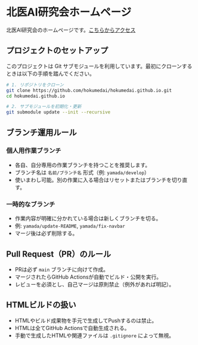 # 北医AI研究会ホームページ
北医AI研究会のホームページです。[こちらからアクセス](https://hokumedai.github.io/)


## プロジェクトのセットアップ

このプロジェクトは Git サブモジュールを利用しています。最初にクローンするときは以下の手順を踏んでください。

```bash
# 1. リポジトリをクローン
git clone https://github.com/hokumedai/hokumedai.github.io.git
cd hokumedai.github.io

# 2. サブモジュールを初期化・更新
git submodule update --init --recursive
```

## ブランチ運用ルール

### 個人用作業ブランチ

- 各自、自分専用の作業ブランチを持つことを推奨します。
- ブランチ名は `名前/ブランチ名` 形式（例: `yamada/develop`）
- 使いまわし可能。別の作業に入る場合はリセットまたはブランチを切り直す。

### 一時的なブランチ

- 作業内容が明確に分かれている場合は新しくブランチを切る。
- 例: `yamada/update-README`, `yamada/fix-navbar`
- マージ後は必ず削除する。

## Pull Request（PR）のルール

- PRは必ず `main` ブランチに向けて作成。
- マージされたらGitHub Actionsが自動でビルド・公開を実行。
- レビューを必須とし、自己マージは原則禁止（例外があれば明記）。

## HTMLビルドの扱い

- HTMLやビルド成果物を手元で生成してPushするのは禁止。
- HTMLは全てGitHub Actionsで自動生成される。
- 手動で生成したHTMLや関連ファイルは `.gitignore` によって無視。
